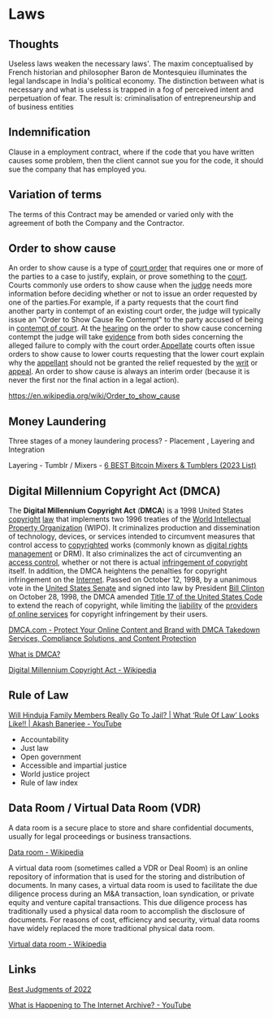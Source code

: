# Laws

## Thoughts

Useless laws weaken the necessary laws'. The maxim conceptualised by French historian and philosopher Baron de Montesquieu illuminates the legal landscape in India's political economy. The distinction between what is necessary and what is useless is trapped in a fog of perceived intent and perpetuation of fear. The result is: criminalisation of entrepreneurship and of business entities

## Indemnification

Clause in a employment contract, where if the code that you have written causes some problem, then the client cannot sue you for the code, it should sue the company that has employed you.

## Variation of terms

The terms of this Contract may be amended or varied only with the agreement of both the Company and the Contractor.

## Order to show cause

An order to show cause is a type of [court order](https://en.wikipedia.org/wiki/Court_order) that requires one or more of the parties to a case to justify, explain, or prove something to the [court](https://en.wikipedia.org/wiki/Court). Courts commonly use orders to show cause when the [judge](https://en.wikipedia.org/wiki/Judge) needs more information before deciding whether or not to issue an order requested by one of the parties.For example, if a party requests that the court find another party in contempt of an existing court order, the judge will typically issue an "Order to Show Cause Re Contempt" to the party accused of being in [contempt of court](https://en.wikipedia.org/wiki/Contempt_of_court). At the [hearing](https://en.wikipedia.org/wiki/Hearing_(law)) on the order to show cause concerning contempt the judge will take [evidence](https://en.wikipedia.org/wiki/Evidence) from both sides concerning the alleged failure to comply with the court order.[Appellate](https://en.wikipedia.org/wiki/Appellate) courts often issue orders to show cause to lower courts requesting that the lower court explain why the [appellant](https://en.wikipedia.org/wiki/Appellant) should not be granted the relief requested by the [writ](https://en.wikipedia.org/wiki/Writ) or [appeal](https://en.wikipedia.org/wiki/Appeal). An order to show cause is always an interim order (because it is never the first nor the final action in a legal action).

https://en.wikipedia.org/wiki/Order_to_show_cause

## Money Laundering

Three stages of a money laundering process? - Placement , Layering and Integration

Layering - Tumblr / Mixers - [6 BEST Bitcoin Mixers & Tumblers (2023 List)](https://www.guru99.com/best-bitcoin-mixers-tumblers.html)

## Digital Millennium Copyright Act (DMCA)

The **Digital Millennium Copyright Act** (**DMCA**) is a 1998 United States [copyright](https://en.wikipedia.org/wiki/Copyright "Copyright") [law](https://en.wikipedia.org/wiki/Law "Law") that implements two 1996 treaties of the [World Intellectual Property Organization](https://en.wikipedia.org/wiki/World_Intellectual_Property_Organization "World Intellectual Property Organization") (WIPO). It criminalizes production and dissemination of technology, devices, or services intended to circumvent measures that control access to [copyrighted](https://en.wikipedia.org/wiki/Copyright "Copyright") works (commonly known as [digital rights management](https://en.wikipedia.org/wiki/Digital_rights_management "Digital rights management") or DRM). It also criminalizes the act of circumventing an [access control](https://en.wikipedia.org/wiki/Access_control "Access control"), whether or not there is actual [infringement of copyright](https://en.wikipedia.org/wiki/Copyright_infringement "Copyright infringement") itself. In addition, the DMCA heightens the penalties for copyright infringement on the [Internet](https://en.wikipedia.org/wiki/Internet "Internet"). Passed on October 12, 1998, by a unanimous vote in the [United States Senate](https://en.wikipedia.org/wiki/United_States_Senate "United States Senate") and signed into law by President [Bill Clinton](https://en.wikipedia.org/wiki/Bill_Clinton "Bill Clinton") on October 28, 1998, the DMCA amended [Title 17 of the United States Code](https://en.wikipedia.org/wiki/Title_17_of_the_United_States_Code "Title 17 of the United States Code") to extend the reach of copyright, while limiting the [liability](https://en.wikipedia.org/wiki/Legal_liability "Legal liability") of the [providers of online services](https://en.wikipedia.org/wiki/Online_service_provider "Online service provider") for copyright infringement by their users.

[DMCA.com - Protect Your Online Content and Brand with DMCA Takedown Services, Compliance Solutions, and Content Protection](https://www.dmca.com/)

[What is DMCA?](https://www.dmca.com/FAQ/What-is-DMCA)

[Digital Millennium Copyright Act - Wikipedia](https://en.wikipedia.org/wiki/Digital_Millennium_Copyright_Act)

## Rule of Law

[Will Hinduja Family Members Really Go To Jail? | What ‘Rule Of Law’ Looks Like!! | Akash Banerjee - YouTube](https://www.youtube.com/watch?v=xkODDLCzDGY&ab_channel=TheDeshbhakt)

- Accountability
- Just law
- Open government
- Accessible and impartial justice
- World justice project
- Rule of law index

## Data Room / Virtual Data Room (VDR)

A data room is a secure place to store and share confidential documents, usually for legal proceedings or business transactions.

[Data room - Wikipedia](https://en.wikipedia.org/wiki/Data_room)

A virtual data room (sometimes called a VDR or Deal Room) is an online repository of information that is used for the storing and distribution of documents. In many cases, a virtual data room is used to facilitate the due diligence process during an M&A transaction, loan syndication, or private equity and venture capital transactions. This due diligence process has traditionally used a physical data room to accomplish the disclosure of documents. For reasons of cost, efficiency and security, virtual data rooms have widely replaced the more traditional physical data room.

[Virtual data room - Wikipedia](https://en.wikipedia.org/wiki/Virtual_data_room)

## Links

[Best Judgments of 2022](https://www.youtube.com/watch?v=zfEf53ghkV0)

[What is Happening to The Internet Archive? - YouTube](https://www.youtube.com/watch?v=bp2aowF0jUw)
